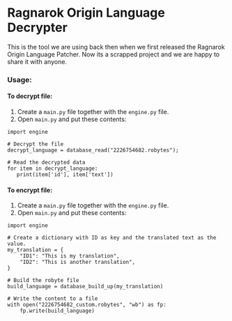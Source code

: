 # Ragnarok Origin Language Decrypter

This is the tool we are using back then when we first released the Ragnarok Origin Language Patcher. Now its a scrapped project and we are happy to share it with anyone.

### Usage:

#### To decrypt file:

1. Create a `main.py` file together with the `engine.py` file.
2. Open `main.py` and put these contents:
```
import engine

# Decrypt the file
decrypt_language = database_read("2226754682.robytes");

# Read the decrypted data
for item in decrypt_language:
   print(item['id'], item['text'])
```

#### To encrypt file:

1. Create a `main.py` file together with the `engine.py` file.
2. Open `main.py` and put these contents:
```
import engine

# Create a dictionary with ID as key and the translated text as the value.
my_translation = {
	"ID1": "This is my translation",
	"ID2": "This is another translation",
}

# Build the robyte file
build_language = database_build_up(my_translation)

# Write the content to a file
with open("2226754682_custom.robytes", "wb") as fp:
    fp.write(build_language)
```
